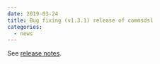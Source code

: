 ```yaml
---
date: 2019-03-24
title: Bug fixing (v1.3.1) release of commsdsl
categories:
  - news
---
```

See [release notes](https://github.com/commschamp/commsdsl/releases/tag/v1.3.1).
